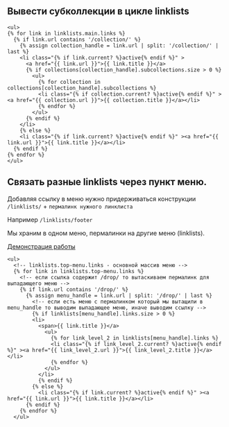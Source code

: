 ## Вывести субколлекции в цикле linklists

```liquid
<ul>
{% for link in linklists.main.links %}
  {% if link.url contains '/collection/' %}
    {% assign collection_handle = link.url | split: '/collection/' | last %}
    <li class="{% if link.current? %}active{% endif %}" >
      <a href="{{ link.url }}">{{ link.title }}</a>
      {% if collections[collection_handle].subcollections.size > 0 %}
        <ul>
          {% for collection in collections[collection_handle].subcollections %}
          <li class="{% if collection.current? %}active{% endif %}" ><a href="{{ collection.url }}">{{ collection.title }}</a></li>
          {% endfor %}
        </ul>
      {% endif %}
    </li>
    {% else %}
    <li class="{% if link.current? %}active{% endif %}" ><a href="{{ link.url }}">{{ link.title }}</a></li>
  {% endif %}
{% endfor %}
</ul>
```

## Связать разные linklists через пункт меню.

Добавляя ссылку в меню нужно придерживаться конструкции `/linklists/` + `пермалинк нужного линклиста`

Например `/linklists/footer`

Мы храним в одном меню, пермалинки на другие меню (linklists). 

[Демонстрация работы](https://youtu.be/2fcWv1nOelE)

```twig
<ul>
  <!-- linklists.top-menu.links - основной массив меню -->
  {% for link in linklists.top-menu.links %}
    <!-- если ссылка содержит /drop/ то вытаскиваем пермалинк для выпадающего меню -->
    {% if link.url contains '/drop/' %}
      {% assign menu_handle = link.url | split: '/drop/' | last %}
        <!-- если есть меню с пермалинком который мы вытащили в menu_handle то выводим выпадающее меню, иначе выводим ссылку -->
        {% if linklists[menu_handle].links.size > 0 %}
        <li>
          <span>{{ link.title }}</a>
            <ul>
              {% for link_level_2 in linklists[menu_handle].links %}
              <li class="{% if link_level_2.current? %}active{% endif %}" ><a href="{{ link_level_2.url }}">{{ link_level_2.title }}</a></li>
              {% endfor %}
            </ul>
          </li>
          {% endif %}
        {% else %}
          <li class="{% if link.current? %}active{% endif %}" ><a href="{{ link.url }}">{{ link.title }}</a></li>
      {% endif %}
    {% endfor %}
  </ul>
```
